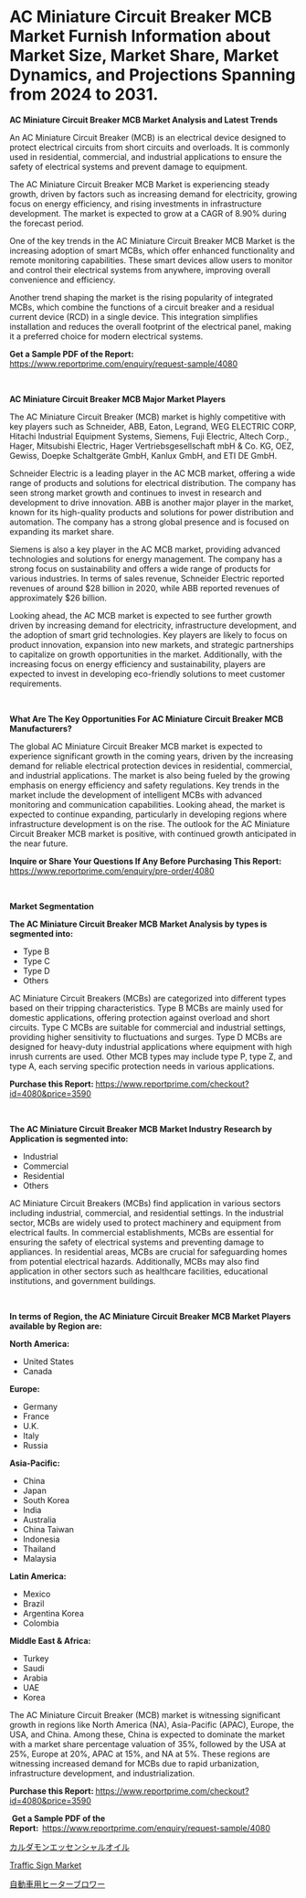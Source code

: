 <p><h1>AC Miniature Circuit Breaker MCB Market Furnish Information about Market Size, Market Share, Market Dynamics, and Projections Spanning from 2024 to 2031.</h1></p><p><strong>AC Miniature Circuit Breaker MCB Market Analysis and Latest Trends</strong></p>
<p><p>An AC Miniature Circuit Breaker (MCB) is an electrical device designed to protect electrical circuits from short circuits and overloads. It is commonly used in residential, commercial, and industrial applications to ensure the safety of electrical systems and prevent damage to equipment.</p><p>The AC Miniature Circuit Breaker MCB Market is experiencing steady growth, driven by factors such as increasing demand for electricity, growing focus on energy efficiency, and rising investments in infrastructure development. The market is expected to grow at a CAGR of 8.90% during the forecast period.</p><p>One of the key trends in the AC Miniature Circuit Breaker MCB Market is the increasing adoption of smart MCBs, which offer enhanced functionality and remote monitoring capabilities. These smart devices allow users to monitor and control their electrical systems from anywhere, improving overall convenience and efficiency.</p><p>Another trend shaping the market is the rising popularity of integrated MCBs, which combine the functions of a circuit breaker and a residual current device (RCD) in a single device. This integration simplifies installation and reduces the overall footprint of the electrical panel, making it a preferred choice for modern electrical systems.</p></p>
<p><strong>Get a Sample PDF of the Report:&nbsp;</strong> <a href="https://www.reportprime.com/enquiry/request-sample/4080">https://www.reportprime.com/enquiry/request-sample/4080</a></p>
<p>&nbsp;</p>
<p><strong>AC Miniature Circuit Breaker MCB Major Market Players</strong></p>
<p><p>The AC Miniature Circuit Breaker (MCB) market is highly competitive with key players such as Schneider, ABB, Eaton, Legrand, WEG ELECTRIC CORP, Hitachi Industrial Equipment Systems, Siemens, Fuji Electric, Altech Corp., Hager, Mitsubishi Electric, Hager Vertriebsgesellschaft mbH & Co. KG, OEZ, Gewiss, Doepke Schaltgeräte GmbH, Kanlux GmbH, and ETI DE GmbH.</p><p>Schneider Electric is a leading player in the AC MCB market, offering a wide range of products and solutions for electrical distribution. The company has seen strong market growth and continues to invest in research and development to drive innovation. ABB is another major player in the market, known for its high-quality products and solutions for power distribution and automation. The company has a strong global presence and is focused on expanding its market share.</p><p>Siemens is also a key player in the AC MCB market, providing advanced technologies and solutions for energy management. The company has a strong focus on sustainability and offers a wide range of products for various industries. In terms of sales revenue, Schneider Electric reported revenues of around $28 billion in 2020, while ABB reported revenues of approximately $26 billion.</p><p>Looking ahead, the AC MCB market is expected to see further growth driven by increasing demand for electricity, infrastructure development, and the adoption of smart grid technologies. Key players are likely to focus on product innovation, expansion into new markets, and strategic partnerships to capitalize on growth opportunities in the market. Additionally, with the increasing focus on energy efficiency and sustainability, players are expected to invest in developing eco-friendly solutions to meet customer requirements.</p></p>
<p>&nbsp;</p>
<p><strong>What Are The Key Opportunities For AC Miniature Circuit Breaker MCB Manufacturers?</strong></p>
<p><p>The global AC Miniature Circuit Breaker MCB market is expected to experience significant growth in the coming years, driven by the increasing demand for reliable electrical protection devices in residential, commercial, and industrial applications. The market is also being fueled by the growing emphasis on energy efficiency and safety regulations. Key trends in the market include the development of intelligent MCBs with advanced monitoring and communication capabilities. Looking ahead, the market is expected to continue expanding, particularly in developing regions where infrastructure development is on the rise. The outlook for the AC Miniature Circuit Breaker MCB market is positive, with continued growth anticipated in the near future.</p></p>
<p><strong>Inquire or Share Your Questions If Any Before Purchasing This Report:</strong> <a href="https://www.reportprime.com/enquiry/pre-order/4080">https://www.reportprime.com/enquiry/pre-order/4080</a></p>
<p>&nbsp;</p>
<p><strong>Market Segmentation</strong></p>
<p><strong>The AC Miniature Circuit Breaker MCB Market Analysis by types is segmented into:</strong></p>
<p><ul><li>Type B</li><li>Type C</li><li>Type D</li><li>Others</li></ul></p>
<p><p>AC Miniature Circuit Breakers (MCBs) are categorized into different types based on their tripping characteristics. Type B MCBs are mainly used for domestic applications, offering protection against overload and short circuits. Type C MCBs are suitable for commercial and industrial settings, providing higher sensitivity to fluctuations and surges. Type D MCBs are designed for heavy-duty industrial applications where equipment with high inrush currents are used. Other MCB types may include type P, type Z, and type A, each serving specific protection needs in various applications.</p></p>
<p><strong>Purchase this Report:&nbsp;</strong><a href="https://www.reportprime.com/checkout?id=4080&price=3590">https://www.reportprime.com/checkout?id=4080&price=3590</a></p>
<p>&nbsp;</p>
<p><strong>The AC Miniature Circuit Breaker MCB Market Industry Research by Application is segmented into:</strong></p>
<p><ul><li>Industrial</li><li>Commercial</li><li>Residential</li><li>Others</li></ul></p>
<p><p>AC Miniature Circuit Breakers (MCBs) find application in various sectors including industrial, commercial, and residential settings. In the industrial sector, MCBs are widely used to protect machinery and equipment from electrical faults. In commercial establishments, MCBs are essential for ensuring the safety of electrical systems and preventing damage to appliances. In residential areas, MCBs are crucial for safeguarding homes from potential electrical hazards. Additionally, MCBs may also find application in other sectors such as healthcare facilities, educational institutions, and government buildings.</p></p>
<p>&nbsp;</p>
<p><strong>In terms of Region, the AC Miniature Circuit Breaker MCB Market Players available by Region are:</strong></p>
<p>
    <p> <strong> North America: </strong>
        <ul>
            <li>United States</li>
            <li>Canada</li>
        </ul>
        </p> 
    <p> <strong> Europe: </strong>
        <ul>
            <li>Germany</li>
            <li>France</li>
            <li>U.K.</li>
            <li>Italy</li>
            <li>Russia</li>
        </ul>
        </p> 
    <p> <strong> Asia-Pacific: </strong>
        <ul>
            <li>China</li>
            <li>Japan</li>
            <li>South Korea</li>
            <li>India</li>
            <li>Australia</li>
            <li>China Taiwan</li>
            <li>Indonesia</li>
            <li>Thailand</li>
            <li>Malaysia</li>
        </ul>
        </p> 
    <p> <strong> Latin America: </strong>
        <ul>
            <li>Mexico</li>
            <li>Brazil</li>
            <li>Argentina Korea</li>
            <li>Colombia</li>
        </ul>
        </p> 
    <p> <strong> Middle East & Africa: </strong>
        <ul>
            <li>Turkey</li>
            <li>Saudi</li>
            <li>Arabia</li>
            <li>UAE</li>
            <li>Korea</li>
        </ul>
    </p>
    </p>
<p><p>The AC Miniature Circuit Breaker (MCB) market is witnessing significant growth in regions like North America (NA), Asia-Pacific (APAC), Europe, the USA, and China. Among these, China is expected to dominate the market with a market share percentage valuation of 35%, followed by the USA at 25%, Europe at 20%, APAC at 15%, and NA at 5%. These regions are witnessing increased demand for MCBs due to rapid urbanization, infrastructure development, and industrialization.</p></p>
<p><strong>Purchase this Report: </strong><a href="https://www.reportprime.com/checkout?id=4080&price=3590">https://www.reportprime.com/checkout?id=4080&price=3590</a></p>
<p>&nbsp;<strong>Get a Sample PDF of the Report:&nbsp;&nbsp;</strong><a href="https://www.reportprime.com/enquiry/request-sample/4080">https://www.reportprime.com/enquiry/request-sample/4080</a></p>
<p><strong></strong></p>
<p><p><a href="https://medium.com/@rocklobster885/%E3%82%AB%E3%83%AB%E3%83%80%E3%83%A2%E3%83%B3%E3%82%A8%E3%83%83%E3%82%BB%E3%83%B3%E3%82%B7%E3%83%A3%E3%83%AB%E3%82%AA%E3%82%A4%E3%83%AB%E5%B8%82%E5%A0%B4-%E5%B8%82%E5%A0%B4cagr-%E5%B8%82%E5%A0%B4%E3%83%88%E3%83%AC%E3%83%B3%E3%83%89-%E6%88%90%E9%95%B7%E6%88%A6%E7%95%A5%E3%81%AB%E9%96%A2%E3%81%99%E3%82%8B%E6%83%85%E5%A0%B1-0064b74edc92">カルダモンエッセンシャルオイル</a></p><p><a href="https://angry-finch-aaf.notion.site/Traffic-Sign-Market-with-the-goal-of-estimating-the-market-size-and-future-growth-potential-of-vario-bf718ebec60b45b4b1c6aacd94c5b33d">Traffic Sign Market</a></p><p><a href="https://medium.com/@horaceogisich78/%E8%87%AA%E5%8B%95%E8%BB%8A%E7%94%A8%E3%83%92%E3%83%BC%E3%82%BF%E3%83%BC%E3%83%96%E3%83%AD%E3%83%AF%E3%83%BC%E5%B8%82%E5%A0%B4%E3%81%AE%E3%82%A4%E3%83%B3%E3%82%B5%E3%82%A4%E3%83%88-%E5%B8%82%E5%A0%B4%E3%81%AE%E3%83%88%E3%83%AC%E3%83%B3%E3%83%89-%E6%88%90%E9%95%B7-2024%E5%B9%B4%E3%81%8B%E3%82%892031%E5%B9%B4%E3%81%BE%E3%81%A7%E3%81%AE%E4%BA%88%E6%B8%AC-f92804c167d1">自動車用ヒーターブロワー</a></p></p>
